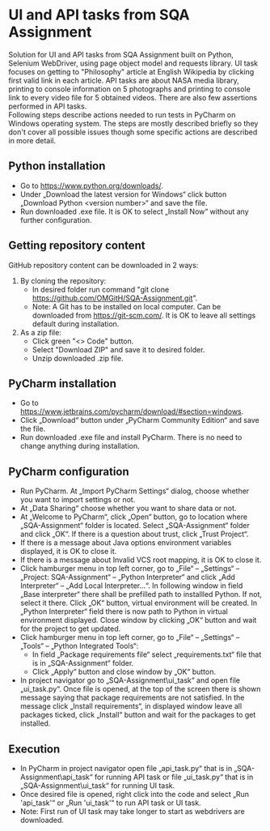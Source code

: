 # UI and API tasks from SQA Assignment
Solution for UI and API tasks from SQA Assignment built on Python, Selenium WebDriver, using page object model and requests library. UI task focuses on getting to "Philosophy" article at English Wikipedia by clicking first valid link in each article. API tasks are about NASA media library, printing to console information on 5 photographs and printing to console link to every video file for 5 obtained videos. There are also few assertions performed in API tasks.\
Following steps describe actions needed to run tests in PyCharm on Windows operating system. The steps are mostly described briefly so they don't cover all possible issues though some specific actions are described in more detail.

## Python installation
- Go to https://www.python.org/downloads/.
- Under „Download the latest version for Windows“ click button „Download Python \<version number\>“ and save the file.
- Run downloaded .exe file. It is OK to select „Install Now“ without any further configuration.

## Getting repository content
GitHub repository content can be downloaded in 2 ways:
1) By cloning the repository:
   - In desired folder run command "git clone https://github.com/OMGitH/SQA-Assignment.git".
   - Note: A Git has to be installed on local computer. Can be downloaded from https://git-scm.com/. It is OK to leave all settings default during installation.
2) As a zip file:
   - Click green "\<\> Code" button.
   - Select "Download ZIP" and save it to desired folder.
   - Unzip downloaded .zip file.

## PyCharm installation
- Go to https://www.jetbrains.com/pycharm/download/#section=windows.
- Click „Download“ button under „PyCharm Community Edition“ and save the file.
- Run downloaded .exe file and install PyCharm. There is no need to change anything during installation.

## PyCharm configuration
- Run PyCharm. At „Import PyCharm Settings“ dialog, choose whether you want to import settings or not.
- At „Data Sharing“ choose whether you want to share data or not.
- At „Welcome to PyCharm“, click „Open“ button, go to location where „SQA-Assignment“ folder is located. Select „SQA-Assignment“ folder and click „OK“. If there is a question about trust, click „Trust Project“.
- If there is a message about Java options environment variables displayed, it is OK to close it.
- If there is a message about Invalid VCS root mapping, it is OK to close it.
- Click hamburger menu in top left corner, go to „File“ – „Settings“ – „Project: SQA-Assignment“ – „Python Interpreter“ and click „Add Interpreter“ – „Add Local Interpreter...“. In following window in field „Base interpreter“ there shall be prefilled path to installled Python. If not, select it there. Click „OK“ button, virtual environment will be created. In „Python Interpreter“ field there is now path to Python in virtual environment displayed. Close window by clicking „OK“ button and wait for the project to get updated.
- Click hamburger menu in top left corner, go to „File“ – „Settings“ – „Tools“ – „Python Integrated Tools“:
   - In field „Package requirements file“ select „requirements.txt“ file that is in „SQA-Assignment“ folder.
   - Click „Apply“ button and close window by „OK“ button.
- In project navigator go to „SQA-Assignment\ui_task“ and open file „ui_task.py“. Once file is opened, at the top of the screen there is shown message saying that package requirements are not satisfied. In the message click „Install requirements“, in displayed window leave all packages ticked, click „Install“ button and wait for the packages to get installed.

## Execution
- In PyCharm in project navigator open file „api_task.py“ that is in „SQA-Assignment\api_task“ for running API task or file „ui_task.py“ that is in „SQA-Assignment\ui_task“ for running UI task.
- Once desired file is opened, right click into the code and select „Run 'api_task'“ or „Run 'ui_task'“ to run API task or UI task.
- Note: First run of UI task may take longer to start as webdrivers are downloaded.